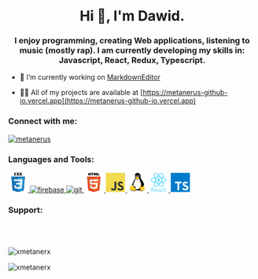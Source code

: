 <h1 align="center">Hi 👋, I'm Dawid.</h1>
<h3 align="center">I enjoy programming, creating Web applications, listening to music (mostly rap). I am currently developing my skills in: Javascript, React, Redux, Typescript.</h3>

- 🔭 I’m currently working on [MarkdownEditor](https://github.com/xMetaneRx/MarkdownEditor)

- 👨‍💻 All of my projects are available at [https://metanerus-github-io.vercel.app](https://metanerus-github-io.vercel.app)

<h3 align="left">Connect with me:</h3>
<p align="left">
<a href="https://dev.to/metanerus" target="blank"><img align="center" src="https://raw.githubusercontent.com/rahuldkjain/github-profile-readme-generator/master/src/images/icons/Social/devto.svg" alt="metanerus" height="30" width="40" /></a>
</p>

<h3 align="left">Languages and Tools:</h3>
<p align="left"> <a href="https://www.w3schools.com/css/" target="_blank"> <img src="https://raw.githubusercontent.com/devicons/devicon/master/icons/css3/css3-original-wordmark.svg" alt="css3" width="40" height="40"/> </a> <a href="https://firebase.google.com/" target="_blank"> <img src="https://www.vectorlogo.zone/logos/firebase/firebase-icon.svg" alt="firebase" width="40" height="40"/> </a> <a href="https://git-scm.com/" target="_blank"> <img src="https://www.vectorlogo.zone/logos/git-scm/git-scm-icon.svg" alt="git" width="40" height="40"/> </a> <a href="https://www.w3.org/html/" target="_blank"> <img src="https://raw.githubusercontent.com/devicons/devicon/master/icons/html5/html5-original-wordmark.svg" alt="html5" width="40" height="40"/> </a> <a href="https://developer.mozilla.org/en-US/docs/Web/JavaScript" target="_blank"> <img src="https://raw.githubusercontent.com/devicons/devicon/master/icons/javascript/javascript-original.svg" alt="javascript" width="40" height="40"/> </a> <a href="https://www.linux.org/" target="_blank"> <img src="https://raw.githubusercontent.com/devicons/devicon/master/icons/linux/linux-original.svg" alt="linux" width="40" height="40"/> </a> <a href="https://reactjs.org/" target="_blank"> <img src="https://raw.githubusercontent.com/devicons/devicon/master/icons/react/react-original-wordmark.svg" alt="react" width="40" height="40"/> </a> <a href="https://www.typescriptlang.org/" target="_blank"> <img src="https://raw.githubusercontent.com/devicons/devicon/master/icons/typescript/typescript-original.svg" alt="typescript" width="40" height="40"/> </a> </p>

<h3 align="left">Support:</h3>
<p></p><br><br>

<p><img align="center" src="https://github-readme-stats.vercel.app/api/top-langs?username=xmetanerx&show_icons=true&locale=en&layout=compact" alt="xmetanerx" /></p>

<p><img align="center" src="https://github-readme-streak-stats.herokuapp.com/?user=xmetanerx&" alt="xmetanerx" /></p>
